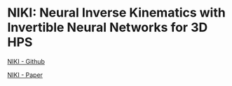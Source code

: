 # NIKI: Neural Inverse Kinematics with Invertible Neural Networks for 3D HPS

[NIKI - Github](https://github.com/jeffffffli/NIKI)

[NIKI - Paper](./Robotics/Humanoid/PoseShapeEstimation/NIKI.pdf)

##



